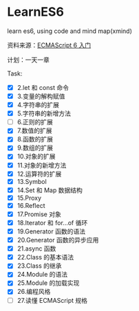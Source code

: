 # LearnES6
learn es6, using code and mind map(xmind)

资料来源：[ECMAScript 6 入门](https://es6.ruanyifeng.com/)

计划：一天一章

Task:

- [x] 2.let 和 const 命令
- [x] 3.变量的解构赋值
- [x] 4.字符串的扩展
- [x] 5.字符串的新增方法
- [ ] 6.正则的扩展
- [x] 7.数值的扩展
- [x] 8.函数的扩展
- [x] 9.数组的扩展
- [x] 10.对象的扩展
- [x] 11.对象的新增方法
- [x] 12.运算符的扩展
- [x] 13.Symbol
- [x] 14.Set 和 Map 数据结构
- [x] 15.Proxy
- [x] 16.Reflect
- [x] 17.Promise 对象
- [x] 18.Iterator 和 for...of 循环
- [x] 19.Generator 函数的语法
- [x] 20.Generator 函数的异步应用
- [x] 21.async 函数
- [x] 22.Class 的基本语法
- [x] 23.Class 的继承
- [x] 24.Module 的语法
- [x] 25.Module 的加载实现
- [x] 26.编程风格
- [ ] 27.读懂 ECMAScript 规格
